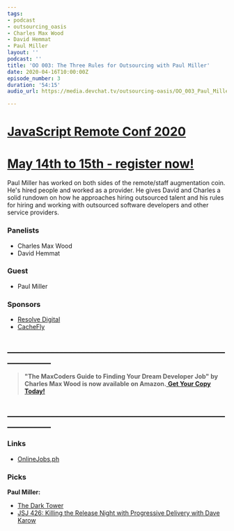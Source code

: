 ```yaml
---
tags:
- podcast
- outsourcing_oasis
- Charles Max Wood
- David Hemmat
- Paul Miller
layout: ''
podcast: ''
title: 'OO 003: The Three Rules for Outsourcing with Paul Miller'
date: 2020-04-16T10:00:00Z
episode_number: 3
duration: '54:15'
audio_url: https://media.devchat.tv/outsourcing-oasis/OO_003_Paul_Miller.mp3

---
```

# [JavaScript Remote Conf 2020](https://devchat.tv/conferences/javascript-remote-2020/ "JavaScript Remote Conf 2020")

# [May 14th to 15th - register now!](https://devchat.tv/conferences/javascript-remote-2020/ "JavaScript Remote Conf 2020")

Paul Miller has worked on both sides of the remote/staff augmentation coin. He's hired people and worked as a provider. He gives David and Charles a solid rundown on how he approaches hiring outsourced talent and his rules for hiring and working with outsourced software developers and other service providers.

### **Panelists**

* Charles Max Wood
* David Hemmat

### **Guest**

* Paul Miller

### **Sponsors**

* [Resolve Digital](https://resolve.digital/?utm_source=ooasis-&utm_medium=podcast&utm_content=20200413-sponsor)
* [CacheFly](https://www.cachefly.com/)

## **____________________________________________________________**

> **"The MaxCoders Guide to Finding Your Dream Developer Job" by Charles Max Wood is now available on Amazon.**[ **Get Your Copy Today!**](https://www.amazon.com/gp/product/B081MBL5C9/ref=as_li_ss_tl?ie=UTF8&linkCode=sl1&tag=devchattv-20&linkId=9d61363241636e2546ef46abba198746&language=en_US)

## **____________________________________________________________**

### **Links**

* [OnlineJobs,ph](http://store.onlinejobs.ph/?aid=246972)

### **Picks**

**Paul Miller:**

* [The Dark Tower](https://www.goodreads.com/series/40750-the-dark-tower)
* [JSJ 426: Killing the Release Night with Progressive Delivery with Dave Karow](https://devchat.tv/js-jabber/jsj-426-killing-the-release-night-with-progressive-delivery-with-dave-karow/)